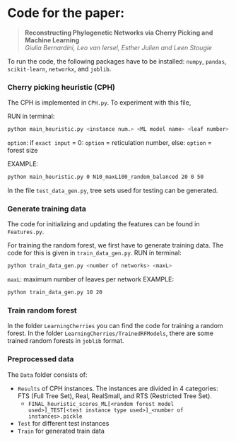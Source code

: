 # Code for the paper:
> **Reconstructing Phylogenetic Networks via Cherry Picking and Machine Learning**  
> *Giulia Bernardini, Leo van Iersel, Esther Julien and Leen Stougie*

To run the code, the following packages have to be installed: `numpy`, `pandas`, `scikit-learn`, `networkx`, and 
`joblib`.

### Cherry picking heuristic (CPH)
The CPH is implemented in `CPH.py`. To experiment with this file,

RUN in terminal:
```bash
python main_heuristic.py <instance num.> <ML model name> <leaf number> <bool (0/1) for exact input> <option>
```
`option`: 
if `exact input` = 0:
    `option` = reticulation number,
else:
    `option` = forest size

EXAMPLE: 
```bash
python main_heuristic.py 0 N10_maxL100_random_balanced 20 0 50
```
In the file `test_data_gen.py`, tree sets used for testing can be generated.

### Generate training data
The code for initializing and updating the features can be found in `Features.py`.

For training the random forest, we first have to generate training data. 
The code for this is given in `train_data_gen.py`. 
RUN in terminal:
```bash
python train_data_gen.py <number of networks> <maxL>
```
`maxL`: maximum number of leaves per network
EXAMPLE:
```bash
python train_data_gen.py 10 20
```

### Train random forest
In the folder `LearningCherries` you can find the code for training a random forest. 
In the folder `LearningCherries/TrainedRFModels`, there are some trained random forests in `joblib` format.

### Preprocessed data
The `Data` folder consists of:
- `Results` of CPH instances. The instances are divided in 4 categories: FTS (Full Tree Set), Real, RealSmall, and RTS (Restricted Tree Set).
  - `FINAL_heuristic_scores_ML[<random forest model used>]_TEST[<test instance type used>]_<number of instances>.pickle`
- `Test` for different test instances
- `Train` for generated train data
